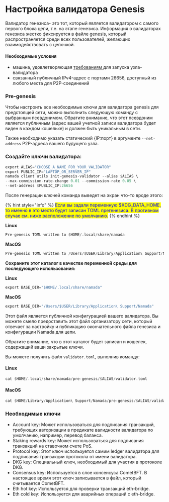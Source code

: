 # Настройка валидатора Genesis

Валидатор генезиса- это тот, который является валидатором с самого первого блока цепи, т.е. на этапе генезиса. Информация о валидаторах генезиса жестко фиксируется в файле genesis, который распространяется среди всех пользователей, желающих взаимодействовать с цепочкой.

#### Необходимые условия

* машина, удовлетворяющая [требованиям ](trebovaniya-k-apparatnomu-obespecheniyu.md)для запуска узла-валидатора
* связанный публичный IPv4-адрес с портами 26656, доступный из любого места для P2P-соединений

### Pre-genesis

Чтобы настроить все необходимые ключи для валидатора genesis для предстоящей сети, можно выполнить следующую команду с выбранным псевдонимом. Обратите внимание, что этот псевдоним является публичным (адрес вашей учетной записи валидатора будет виден в каждом кошельке) и должен быть уникальным в сети.

Также необходимо указать статический {IP:порт} в аргументе `--net-address` P2P-адреса вашего будущего узла.

### Создайте ключи валидатора:

```rust
export ALIAS="CHOOSE_A_NAME_FOR_YOUR_VALIDATOR"
export PUBLIC_IP="LAPTOP_OR_SERVER_IP"
namada client utils init-genesis-validator --alias $ALIAS \
--max-commission-rate-change 0.01 --commission-rate 0.05 \
--net-address $PUBLIC_IP:26656
```

После генерации ключей команда выведет на экран что-то вроде этого:

{% hint style="info" %}
<mark style="color:blue;">Если вы задали переменную $XDG\_DATA\_HOME, то именно в это место будет записан TOML прегенезиса. В противном случае см. ниже расположение по умолчанию.</mark>
{% endhint %}

**Linux**

```rust
Pre-genesis TOML written to $HOME/.local/share/namada
```

**MacOS**

```rust
Pre-genesis TOML written to /Users/$USER/Library/Application\ Support/Namada
```

**Сохраните этот каталог в качестве переменной среды для последующего использования:**

**Linux**

```rust
export BASE_DIR="$HOME/.local/share/namada"
```

**MacOS**

```rust
export BASE_DIR="/Users/$USER/Library/Application\ Support/Namada"
```

Этот файл является публичной конфигурацией вашего валидатора. Вы можете смело предоставить этот файл организатору сети, который отвечает за настройку и публикацию окончательного файла генезиса и конфигурации Namada для цепи.

Обратите внимание, что в этот каталог будет записан и кошелек, содержащий ваши закрытые ключи.

Вы можете получить файл `validator.toml`, выполнив команду:

#### Linux

```rust
cat $HOME/.local/share/namada/pre-genesis/$ALIAS/validator.toml
```

#### MacOS

```rust
cat $HOME/Library/Application\ Support/Namada/pre-genesis/$ALIAS/validator.toml
```

### Необходимые ключи

* Account key: Может использоваться для подписания транзакций, требующих авторизации в предикате валидности валидатора по умолчанию, например, перевод баланса.
* Staking rewards key: Может использоваться для подписания транзакций на ставочном счете PoS.
* Protocol key: Этот ключ используется самим ledger валидатора для подписания транзакции протокола от имени валидатора.
* DKG key: Специальный ключ, необходимый для участия в протоколе DKG.
* Consensus key: Используется в слое консенсуса CometBFT. В настоящее время этот ключ записывается в файл, который считывается CometBFT.
* Eth hot key: Используется для проверки транзакций eth-bridge.
* Eth cold key: Используется для аварийных операций с eth-bridge.

